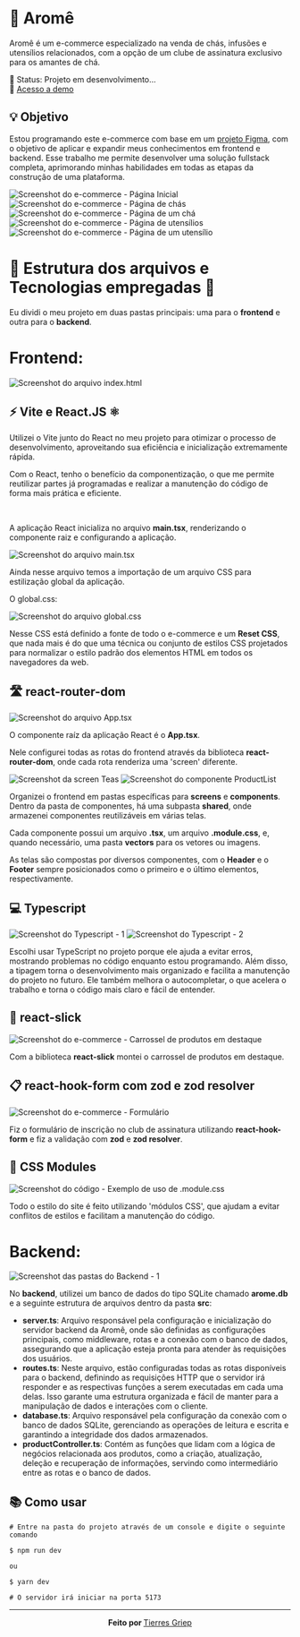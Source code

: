 # 🍵 Aromê

<p>Aromê é um e-commerce especializado na venda de chás, infusões e utensílios relacionados, com a opção de um clube de assinatura exclusivo para os amantes de chá.

🚧 Status: Projeto em desenvolvimento...
<br/>
🔗 <a href='https://arome.vercel.app/'>Acesso a demo</a></p> 

## 💡 Objetivo

<p>Estou programando este e-commerce com base em um <a href='https://www.figma.com/file/f3fkNm6wy74DNAVnucpb6TUD/site-arome?type=design&node-id=0%3A1&mode=design&t=HVve7kprLR3uc6fX-1'>projeto Figma</a>, com o objetivo de aplicar e expandir meus conhecimentos em frontend e backend. Esse trabalho me permite desenvolver uma solução fullstack completa, aprimorando minhas habilidades em todas as etapas da construção de uma plataforma.</p>

![Screenshot do e-commerce - Página Inicial](readme_screenshots/screenshot_home.png)
![Screenshot do e-commerce - Página de chás](readme_screenshots/screenshot_teas.png)
![Screenshot do e-commerce - Página de um chá](readme_screenshots/screenshot_tea_page.png)
![Screenshot do e-commerce - Página de utensílios](readme_screenshots/screenshot_utensils.png)
![Screenshot do e-commerce - Página de um utensílio](readme_screenshots/screenshot_utensil_page.png)

# 🧱 Estrutura dos arquivos e Tecnologias empregadas 🔧 

<p>Eu dividi o meu projeto em duas pastas principais: uma para o <strong>frontend</strong> e outra para o <strong>backend</strong>.</p>

# Frontend:

![Screenshot do arquivo index.html](readme_screenshots/screenshot_index-html.png)

## ⚡️ Vite e React.JS ⚛️

<p>Utilizei o Vite junto do React no meu projeto para otimizar o processo de desenvolvimento, aproveitando sua eficiência e inicialização extremamente rápida.</p>
<p>Com o React, tenho o benefício da componentização, o que me permite reutilizar partes já programadas e realizar a manutenção do código de forma mais prática e eficiente.</p>
</br>
<p>A aplicação React inicializa no arquivo <strong>main.tsx</strong>, renderizando o componente raiz e configurando a aplicação.</p>

![Screenshot do arquivo main.tsx](readme_screenshots/screenshot_main-tsx.png)

<p>Ainda nesse arquivo temos a importação de um arquivo CSS para estilização global da aplicação.</p>
<p>O <stong>global.css</strong>:</p>

![Screenshot do arquivo global.css](readme_screenshots/screenshot_global-css.png)

<p>Nesse CSS está definido a fonte de todo o e-commerce e um <strong>Reset CSS</strong>, que nada mais é do que uma técnica ou conjunto de estilos CSS projetados para normalizar o estilo padrão dos elementos HTML em todos os navegadores da web.</p>

## 🛣️ react-router-dom

![Screenshot do arquivo App.tsx](readme_screenshots/screenshot_app-tsx.png)

<p>O componente raíz da aplicação React é o <strong>App.tsx</strong>.</p>
<p>Nele configurei todas as rotas do frontend através da biblioteca <strong>react-router-dom</strong>, onde cada rota renderiza uma 'screen' diferente.</p>

![Screenshot da screen Teas](readme_screenshots/screenshot_screen_Teas.png)
![Screenshot do componente ProductList](readme_screenshots/screenshot_ProductList.png)

<p>Organizei o frontend em pastas específicas para <strong>screens</strong> e <strong>components</strong>. Dentro da pasta de componentes, há uma subpasta <strong>shared</strong>, onde armazenei componentes reutilizáveis em várias telas.</p>
<p>Cada componente possui um arquivo <strong>.tsx</strong>, um arquivo <strong>.module.css</strong>, e, quando necessário, uma pasta <strong>vectors</strong> para os vetores ou imagens.</p>
<p>As telas são compostas por diversos componentes, com o <strong>Header</strong> e o <strong>Footer</strong> sempre posicionados como o primeiro e o último elementos, respectivamente.</p>

## 💻 Typescript

![Screenshot do Typescript - 1](readme_screenshots/screenshot_typescript_1.png)
![Screenshot do Typescript - 2](readme_screenshots/screenshot_typescript_2.png)

<p>Escolhi usar TypeScript no projeto porque ele ajuda a evitar erros, mostrando problemas no código enquanto estou programando. Além disso, a tipagem torna o desenvolvimento mais organizado e facilita a manutenção do projeto no futuro. Ele também melhora o autocompletar, o que acelera o trabalho e torna o código mais claro e fácil de entender.</p>



## 🎠 react-slick

![Screenshot do e-commerce - Carrossel de produtos em destaque](readme_screenshots/screenshot_react-slick.png)


<p>Com a biblioteca <strong>react-slick</strong> montei o carrossel de produtos em destaque.</p>

## 📋 react-hook-form com zod e zod resolver

![Screenshot do e-commerce - Formulário](readme_screenshots/screenshot_react-hook-form_zod_zod-resolver.png)

<p>Fiz o formulário de inscrição no club de assinatura utilizando <strong>react-hook-form</strong> e fiz a validação com <strong>zod</strong> e <strong>zod resolver</strong>.</p>

## 🎨 CSS Modules

![Screenshot do código - Exemplo de uso de .module.css](readme_screenshots/screenshot_css-modules.png)

<p>Todo o estilo do site é feito utilizando 'módulos CSS', que ajudam a evitar conflitos de estilos e facilitam a manutenção do código.</p>

# Backend:

![Screenshot das pastas do Backend - 1](readme_screenshots/screenshot_backend.png)

<p>No <strong>backend</strong>, utilizei um banco de dados do tipo SQLite chamado <strong>arome.db</strong> e a seguinte estrutura de arquivos dentro da pasta <strong>src</strong>:</p> 
<ul> 
    <li><strong>server.ts</strong>: Arquivo responsável pela configuração e inicialização do servidor backend da Aromê, onde são definidas as configurações principais, como middleware, rotas e a conexão com o banco de dados, assegurando que a aplicação esteja pronta para atender às requisições dos usuários.</li> 
    <li><strong>routes.ts</strong>: Neste arquivo, estão configuradas todas as rotas disponíveis para o backend, definindo as requisições HTTP que o servidor irá responder e as respectivas funções a serem executadas em cada uma delas. Isso garante uma estrutura organizada e fácil de manter para a manipulação de dados e interações com o cliente.</li> 
    <li><strong>database.ts</strong>: Arquivo responsável pela configuração da conexão com o banco de dados SQLite, gerenciando as operações de leitura e escrita e garantindo a integridade dos dados armazenados.</li> <li><strong>productController.ts</strong>: Contém as funções que lidam com a lógica de negócios relacionada aos produtos, como a criação, atualização, deleção e recuperação de informações, servindo como intermediário entre as rotas e o banco de dados.</li> 
</ul>


## 📚 Como usar

```
# Entre na pasta do projeto através de um console e digite o seguinte comando

$ npm run dev

ou

$ yarn dev

# O servidor irá iniciar na porta 5173
```

<hr>

<p align="center"><strong>Feito por </strong><a href='https://www.linkedin.com/in/tierres-griep-23131621a/'>Tierres Griep</a></p>
